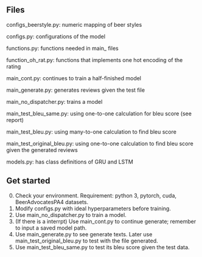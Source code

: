 ## Files

configs_beerstyle.py: numeric mapping of beer styles

configs.py: configurations of the model

functions.py: functions needed in main_ files

function_oh_rat.py: functions that implements one hot encoding of the rating

main_cont.py: continues to train a half-finished model

main_generate.py: generates reviews given the test file

main_no_dispatcher.py: trains a model

main_test_bleu_same.py: using one-to-one calculation for bleu score (see report)

main_test_bleu.py: using many-to-one calculation to find bleu score

main_test_original_bleu.py: using one-to-one calculation to find bleu score given the generated reviews

models.py: has class definitions of GRU and LSTM

## Get started

0. Check your environment. Requirement: python 3, pytorch, cuda, BeerAdvocatesPA4 datasets.
1. Modify configs.py with ideal hyperparameters before training.
2. Use main_no_dispatcher.py to train a model.
3. (If there is a interrpt) Use main_cont.py to continue generate; remember to input a saved model path.
4. Use main_generate.py to see generate texts. Later use main_test_original_bleu.py to test with the file generated.
4. Use main_test_bleu_same.py to test its bleu score given the test data.
